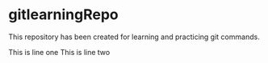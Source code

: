 # gitlearningRepo


This repository has been created for learning and practicing git commands.

This is line one
This is line two
